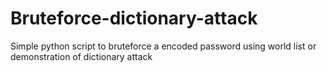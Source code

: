 # Bruteforce-dictionary-attack
Simple python script to bruteforce a encoded password using world list  or demonstration of dictionary attack
